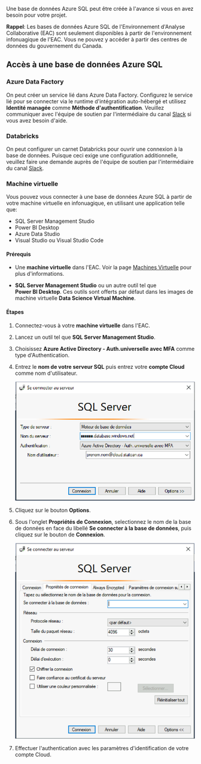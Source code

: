 Une base de données Azure SQL peut être créée à l'avance si vous en avez besoin pour votre projet.

**Rappel**: Les bases de données Azure SQL de l'Environnement d'Analyse Collaborative (EAC) sont seulement disponibles à partir de l'environnement infonuagique de l'EAC. Vous ne pouvez y accéder à partir des centres de données du gouvernement du Canada.

## Accès à une base de données Azure SQL

### Azure Data Factory
On peut créer un service lié dans Azure Data Factory. Configurez le service lié pour se connecter via le runtime d'intégration auto-hébergé et utilisez **Identité managée** comme **Méthode d'authentification**. Veuillez communiquer avec l'équipe de soutien par l'intermédiaire du canal [Slack](https://cae-eac.slack.com) si vous avez besoin d'aide.

### Databricks
On peut configurer un carnet Databricks pour ouvrir une connexion à la base de données. Puisque ceci exige une configuration additionnelle, veuillez faire une demande auprès de l'équipe de soutien par l'intermédiaire du canal [Slack](https://cae-eac.slack.com).

### Machine virtuelle
Vous pouvez vous connecter à une base de données Azure SQL à partir de votre machine virtuelle en infonuagique, en utilisant une application telle que: 
- SQL Server Management Studio 
- Power BI Desktop
- Azure Data Studio
- Visual Studio ou Visual Studio Code

#### Prérequis

- Une **machine virtuelle** dans l'EAC. Voir la page [Machines Virtuelle](VirtualMachines.md) pour plus d'informations.

- **SQL Server Management Studio** ou un autre outil tel que **Power BI Desktop**. Ces outils sont offerts par défaut dans les images de machine virtuelle **Data Science Virtual Machine**.

#### Étapes

1.  Connectez-vous à votre **machine virtuelle** dans l'EAC.

2.  Lancez un outil tel que **SQL Server Management Studio**.

3.  Choisissez **Azure Active Directory - Auth.universelle avec MFA** comme type d'Authentication.

4.  Entrez le **nom de votre serveur SQL** puis entrez votre **compte Cloud** comme nom d'utilisateur.

    ![Connexion au SQL Server](images/SSMS01_Fr.png)

5. Cliquez sur le bouton **Options**.

6.  Sous l'onglet **Propriétés de Connexion**, selectionnez le nom de la base de données en face du libellé **Se connecter à la base de données**, puis cliquez sur le bouton de **Connexion**.

    ![selectionnez le nom de la base de données](images/SSMS02_Fr.png)

7. Effectuer l'authentication avec les paramètres d'identification de votre compte Cloud.
